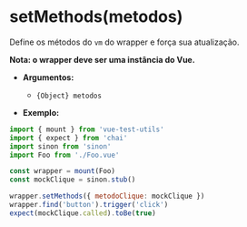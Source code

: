# setMethods(metodos)

Define os métodos do `vm` do wrapper e força sua atualização.

**Nota: o wrapper deve ser uma instância do Vue.**

- **Argumentos:**
  - `{Object} metodos`

- **Exemplo:**

```js
import { mount } from 'vue-test-utils'
import { expect } from 'chai'
import sinon from 'sinon'
import Foo from './Foo.vue'

const wrapper = mount(Foo)
const mockClique = sinon.stub()

wrapper.setMethods({ metodoClique: mockClique })
wrapper.find('button').trigger('click')
expect(mockClique.called).toBe(true)
```
